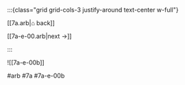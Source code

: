 :::{class="grid grid-cols-3 justify-around text-center w-full"}
<span/>

[[7a.arb|⌂ back]]

[[7a-e-00.arb|next →]]

:::

![[7a-e-00b]]

#arb #7a #7a-e-00b

